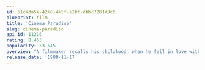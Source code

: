 ```yaml
---
id: 51c4da54-4240-445f-a2bf-dbbd7281d3c5
blueprint: film
title: 'Cinema Paradiso'
slug: cinema-paradiso
api_id: 11216
rating: 8.453
popularity: 33.645
overview: "A filmmaker recalls his childhood, when he fell in love with the movies at his village's theater and formed a deep friendship with the theater's projectionist."
release_date: '1988-11-17'
---
```

